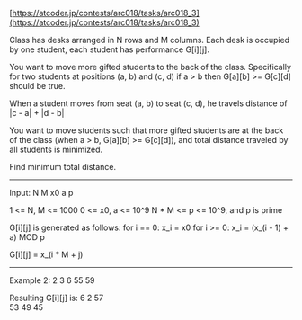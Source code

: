 [https://atcoder.jp/contests/arc018/tasks/arc018_3](https://atcoder.jp/contests/arc018/tasks/arc018_3)

Class has desks arranged in N rows and M columns.
Each desk is occupied by one student, each student has performance G[i][j].

You want to move more gifted students to the back of the class.
Specifically for two students at positions (a, b) and (c, d)
if a > b then G[a][b] >= G[c][d] should be true.

When a student moves from seat (a, b) to seat (c, d), he travels distance of |c - a| + |d - b|

You want to move students such that more gifted students are at the back of the class
(when a > b, G[a][b] >= G[c][d]), and total distance traveled by all students is minimized.

Find minimum total distance.

---

Input:
N M
x0 a p

1 <= N, M <= 1000
0 <= x0, a <= 10^9
N * M <= p <= 10^9, and p is prime

G[i][j] is generated as follows:
for i == 0: x_i = x0
for i >= 0: x_i = (x_(i - 1) + a) MOD p

G[i][j] = x_(i * M + j)

---

Example 2:
2 3 
6 55 59

Resulting G[i][j] is:
6 2 57   
53 49 45 


